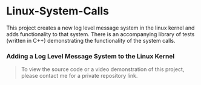 # Linux-System-Calls
This project creates a new log level message system in the linux kernel and adds functionality to that system. There is an accompanying library of tests (written in C++) demonstrating the functionality of the system calls.

### Adding a Log Level Message System to the Linux Kernel
> To view the source code or a video demonstration of this project, please contact me for a private repository link.
